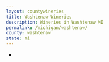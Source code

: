 ```yaml
---
layout: countywineries
title: Washtenaw Wineries
description: Wineries in Washtenaw MI
permalink: /michigan/washtenaw/
county: washtenaw
state: mi
---
```

-
